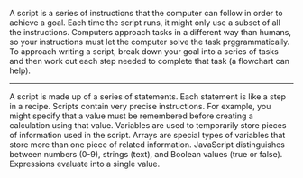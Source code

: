 A script is a series of instructions that the computer 
can follow in order to achieve a goal. 
Each time the script runs, it might only use a subset of 
all the instructions. 
Computers approach tasks in a different way than 
humans, so your instructions must let the computer 
solve the task prggrammatically. 
To approach writing a script, break down your goal into 
a series of tasks and then work out each step needed 
to complete that task (a flowchart can help). 

------------------------------------------------------------------

A script is made up of a series of statements. Each 
statement is like a step in a recipe. 
Scripts contain very precise instructions. For example, 
you might specify that a value must be remembered 
before creating a calculation using that value. 
Variables are used to temporarily store pieces of 
information used in the script. 
Arrays are special types of variables that store more 
than one piece of related information. 
JavaScript distinguishes between numbers (0-9), 
strings (text), and Boolean values (true or false). 
Expressions evaluate into a single value. 

